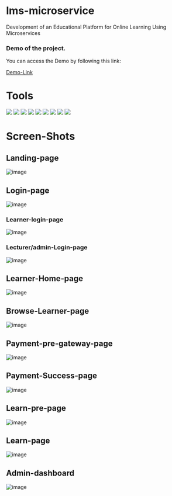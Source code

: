 # lms-microservice
Development of an Educational Platform for Online Learning Using Microservices

### Demo of the project.

You can access the Demo by following this link:

[Demo-Link](https://youtu.be/y88QLlOEGJ0)

# Tools
<p>
  <img src="https://img.shields.io/badge/kubernetes-326ce5.svg?&style=for-the-badge&logo=kubernetes&logoColor=white">
  <img src="https://img.shields.io/badge/Docker-2CA5E0?style=for-the-badge&logo=docker&logoColor=white">
  <img src="https://img.shields.io/badge/Express%20js-000000?style=for-the-badge&logo=express&logoColor=white">
  <img src="https://img.shields.io/badge/Spring_Boot-F2F4F9?style=for-the-badge&logo=spring-boot">
  <img src="https://img.shields.io/badge/Flask-000000?style=for-the-badge&logo=flask&logoColor=white">
  <img src="https://img.shields.io/badge/Stripe-626CD9?style=for-the-badge&logo=Stripe&logoColor=white">
  <img src="https://img.shields.io/badge/Google_Cloud-4285F4?style=for-the-badge&logo=google-cloud&logoColor=white">
  <img src="https://img.shields.io/badge/MongoDB-4EA94B?style=for-the-badge&logo=mongodb&logoColor=white">
  <img src="https://img.shields.io/badge/React-20232A?style=for-the-badge&logo=react&logoColor=61DAFB">
</p>

# Screen-Shots

## Landing-page
![image](https://github.com/nxdun/lms-microservice/assets/92899660/924d120b-470a-4860-8739-17e71e3a692d)

## Login-page
![image](https://github.com/nxdun/lms-microservice/assets/92899660/3df05815-f06b-49da-92c2-8a9e15898653)

### Learner-login-page
![image](https://github.com/nxdun/lms-microservice/assets/92899660/e2b47242-b42a-43af-a868-7b021b2590c9)

### Lecturer/admin-Login-page
![image](https://github.com/nxdun/lms-microservice/assets/92899660/6e81044e-4239-4471-b71f-24d24aebc4b0)


## Learner-Home-page
![image](https://github.com/nxdun/lms-microservice/assets/92899660/cd8b9fe4-9755-43c7-9763-223e511e36d4)

## Browse-Learner-page
![image](https://github.com/nxdun/lms-microservice/assets/92899660/1ca611fe-3fcb-409f-bf7e-2a839a73e725)

## Payment-pre-gateway-page
![image](https://github.com/nxdun/lms-microservice/assets/92899660/6a01c532-c2dc-4fdd-8557-59fbd1e29ca4)

## Payment-Success-page
![image](https://github.com/nxdun/lms-microservice/assets/92899660/deb0382d-df3d-48b3-8203-6c450972db5e)

## Learn-pre-page
![image](https://github.com/nxdun/lms-microservice/assets/92899660/a26925f8-144d-4cbc-b39e-7edd8e34264f)

## Learn-page
![image](https://github.com/nxdun/lms-microservice/assets/92899660/ae57163d-cbaa-4970-9f87-ff814e3eb8ce)

## Admin-dashboard
![image](https://github.com/nxdun/lms-microservice/assets/92899660/afdf91e9-d7b8-498c-a574-78604e53ee7f)














